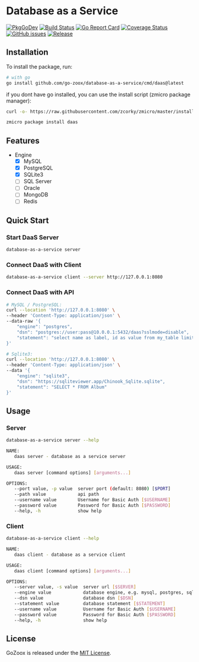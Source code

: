 # Database as a Service

[![PkgGoDev](https://pkg.go.dev/badge/github.com/go-zoox/database-as-a-service)](https://pkg.go.dev/github.com/go-zoox/database-as-a-service)
[![Build Status](https://github.com/go-zoox/database-as-a-service/actions/workflows/release.yml/badge.svg?branch=master)](https://github.com/go-zoox/database-as-a-service/actions/workflows/release.yml)
[![Go Report Card](https://goreportcard.com/badge/github.com/go-zoox/database-as-a-service)](https://goreportcard.com/report/github.com/go-zoox/database-as-a-service)
[![Coverage Status](https://coveralls.io/repos/github/go-zoox/database-as-a-service/badge.svg?branch=master)](https://coveralls.io/github/go-zoox/database-as-a-service?branch=master)
[![GitHub issues](https://img.shields.io/github/issues/go-zoox/database-as-a-service.svg)](https://github.com/go-zoox/database-as-a-service/issues)
[![Release](https://img.shields.io/github/tag/go-zoox/database-as-a-service.svg?label=Release)](https://github.com/go-zoox/database-as-a-service/tags)


## Installation
To install the package, run:

```bash
# with go
go install github.com/go-zoox/database-as-a-service/cmd/daas@latest
```

if you dont have go installed, you can use the install script (zmicro package manager):

```bash
curl -o- https://raw.githubusercontent.com/zcorky/zmicro/master/install | bash

zmicro package install daas
```

## Features
* Engine
  * [x] MySQL
  * [x] PostgreSQL
  * [x] SQLite3
  * [ ] SQL Server
  * [ ] Oracle
  * [ ] MongoDB
  * [ ] Redis

## Quick Start

### Start DaaS Server

```bash
database-as-a-service server
```

### Connect DaaS with Client

```bash
database-as-a-service client --server http://127.0.0.1:8080
```

### Connect DaaS with API

```bash
# MySQL / PostgreSQL:
curl --location 'http://127.0.0.1:8080' \
--header 'Content-Type: application/json' \
--data-raw '{
    "engine": "postgres",
    "dsn": "postgres://user:pass@10.0.0.1:5432/daas?sslmode=disable",
    "statement": "select name as label, id as value from my_table limit 1000"
}'
```

```bash
# Sqlite3:
curl --location 'http://127.0.0.1:8080' \
--header 'Content-Type: application/json' \
--data '{
    "engine": "sqlite3",
    "dsn": "https://sqliteviewer.app/Chinook_Sqlite.sqlite",
    "statement": "SELECT * FROM Album"
}'
```

## Usage

### Server

```bash
database-as-a-service server --help

NAME:
   daas server - database as a service server

USAGE:
   daas server [command options] [arguments...]

OPTIONS:
   --port value, -p value  server port (default: 8080) [$PORT]
   --path value            api path
   --username value        Username for Basic Auth [$USERNAME]
   --password value        Password for Basic Auth [$PASSWORD]
   --help, -h              show help
```

### Client

```bash
database-as-a-service client --help

NAME:
   daas client - database as a service client

USAGE:
   daas client [command options] [arguments...]

OPTIONS:
   --server value, -s value  server url [$SERVER]
   --engine value            database engine, e.g. mysql, postgres, sqlite3 [$ENGINE]
   --dsn value               database dsn [$DSN]
   --statement value         database statement [$STATEMENT]
   --username value          Username for Basic Auth [$USERNAME]
   --password value          Password for Basic Auth [$PASSWORD]
   --help, -h                show help
```


## License
GoZoox is released under the [MIT License](./LICENSE).
